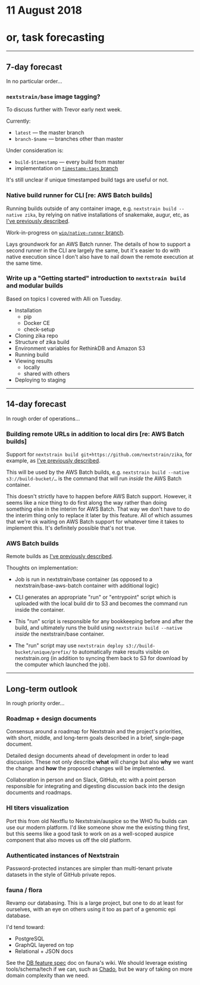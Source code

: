 # 11 August 2018
# or, task forecasting

---

## 7-day forecast

In no particular order…

### `nextstrain/base` image tagging?

To discuss further with Trevor early next week.

Currently:

  - `latest` — the master branch
  - `branch-$name` — branches other than master

Under consideration is:

  - `build-$timestamp` — every build from master
  - implementation on [`timestamp-tags` branch](https://github.com/nextstrain/docker-base/compare/master...timestamp-tags)

It's still unclear if unique timestamped build tags are useful or not.


### Native build runner for CLI \[re: AWS Batch builds\]

Running builds outside of any container image, e.g. `nextstrain build --native
zika`, by relying on native installations of snakemake, augur, etc, as
[I've previously described](https://github.com/tsibley/blab-standup/blob/master/2018-07-19.md#build-execution-locations).

Work-in-progress on [`wip/native-runner` branch](https://github.com/nextstrain/cli/compare/master...wip/native-runner).

Lays groundwork for an AWS Batch runner.  The details of how to support a
second runner in the CLI are largely the same, but it's easier to do with
native execution since I don't also have to nail down the remote execution at
the same time.


### Write up a "Getting started" introduction to `nextstrain build` and modular builds

Based on topics I covered with Alli on Tuesday.

* Installation
    - pip
    - Docker CE
    - check-setup
* Cloning zika repo
* Structure of zika build
* Environment variables for RethinkDB and Amazon S3
* Running build
* Viewing results
    - locally
    - shared with others
* Deploying to staging

---

## 14-day forecast

In rough order of operations…

### Building remote URLs in addition to local dirs \[re: AWS Batch builds\]

Support for `nextstrain build git+https://github.com/nextstrain/zika`, for
example, as [I've previously described](https://github.com/tsibley/blab-standup/blob/master/2018-07-19.md#build-directory-locations).

This will be used by the AWS Batch builds, e.g. `nextstrain build --native
s3://build-bucket/…` is the command that will run _inside_ the AWS Batch
container.

This doesn't strictly have to happen before AWS Batch support.  However, it
seems like a nice thing to do first along the way rather than doing something
else in the interim for AWS Batch.  That way we don't have to do the interim
thing only to replace it later by this feature.  All of which assumes that
we're ok waiting on AWS Batch support for whatever time it takes to implement
this.  It's definitely possible that's not true.


### AWS Batch builds

Remote builds as [I've previously described](https://github.com/tsibley/blab-standup/blob/master/2018-07-19.md#remote-build-experience).

Thoughts on implementation:

  - Job is run in nextstrain/base container (as opposed to a
    nextstrain/base-aws-batch container with additional logic)

  - CLI generates an appropriate "run" or "entrypoint" script which is uploaded
    with the local build dir to S3 and becomes the command run inside the
    container.

  - This "run" script is responsible for any bookkeeping before and after the
    build, and ultimately runs the build using `nextstrain build --native`
    _inside_ the nextstrain/base container.

  - The "run" script may use `nextstrain deploy s3://build-bucket/unique/prefix/`
    to automatically make results visible on nextstrain.org (in addition to
    syncing them back to S3 for download by the computer which launched the job).

---

## Long-term outlook

In rough priority order…

### Roadmap + design documents

Consensus around a roadmap for Nextstrain and the project's priorities, with
short, middle, and long-term goals described in a brief, single-page document.

Detailed design documents ahead of development in order to lead discussion.
These not only describe **what** will change but also **why** we want the
change and **how** the proposed changes will be implemented.

Collaboration in person and on Slack, GitHub, etc with a point person
responsible for integrating and digesting discussion back into the design
documents and roadmaps.


### HI titers visualization

Port this from old Nextflu to Nextstrain/auspice so the WHO flu builds can use
our modern platform.  I'd like someone show me the existing thing first, but
this seems like a good task to work on as a well-scoped auspice component that
also moves us off the old platform.


### Authenticated instances of Nextstrain

Password-protected instances are simpler than multi-tenant private datasets in
the style of GitHub private repos.


### fauna / flora

Revamp our databasing.  This is a large project, but one to do at least for
ourselves, with an eye on others using it too as part of a genomic epi
database.

I'd tend toward:

  - PostgreSQL
  - GraphQL layered on top
  - Relational + JSON docs

See the [DB feature spec](https://github.com/nextstrain/fauna/wiki/DB-feature-spec)
doc on fauna's wiki.  We should leverage existing tools/schema/tech if we can,
such as [Chado](http://gmod.org/wiki/Chado), but be wary of taking on more
domain complexity than we need.
